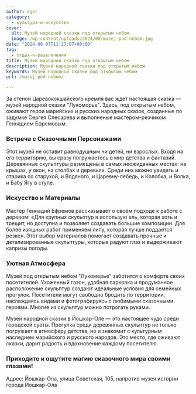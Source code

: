 ```yaml
---
author: egor
category:
  - культура-и-искусство
cover:
  alt: Музей народной сказки под открытым небом
  image: /wp-content/uploads/2024/08/muzej-pod-nebom.jpg
date: "2024-08-07T11:27:07+00:00"
tag:
  - отдых-и-развлечения
title: Музей народной сказки под открытым небом
description: Музей народной сказки под открытым небом
keywords: Музей народной сказки под открытым небом
url: /muzej-pod-nebom/

---
```

За стеной Царевококшайского кремля вас ждет настоящая сказка — музей народной сказки "Лукоморье". Здесь, под открытым небом, оживают герои марийских и русских народных сказок, созданные по задумке Сергея Слесарева и выполненые мастером-резчиком Геннадием Ефремовым.

### Встреча с Сказочными Персонажами

Этот музей не оставит равнодушным ни детей, ни взрослых. Входя на его территорию, вы сразу погружаетесь в мир детства и фантазий. Деревянные скульптуры размещены в самых неожиданных местах: на крышах, у окон, на столбах и деревьях. Среди них можно увидеть и старика со старухой, и Водяного, и Царевну-лебедь, и Колобка, и Волка, и Бабу Ягу в ступе.

### Искусство и Материалы

Мастер Геннадий Ефремов рассказывает о своём подходе к работе с деревом: «Для крупных скульптур я использую ель, которая хоть и трещит, но доступна и позволяет создавать большие композиции. Для более изящных работ применяем липу, которая лучше поддается резке». Этот выбор материалов помогает создавать прочные и детализированные скульптуры, которые радуют глаз и выдерживают капризы погоды.

### Уютная Атмосфера

Музей под открытым небом "Лукоморье" заботится о комфорте своих посетителей. Ухоженный газон, удобная парковка и продуманное расположение скульптур создают идеальные условия для семейных прогулок. Посетители могут свободно бродить по территории, наслаждаясь видами и фотографируясь с любимыми сказочными героями. Многие из скульптур можно потрогать руками.

Музей народной сказки в Йошкар-Оле — это настоящее чудо среди городской суеты. Прогулка среди деревянных скульптур не только погружает в атмосферу детства, но и знакомит с культурным наследием марийского и русского народов. Это место, где оживают сказки, дарит радость и вдохновение каждому посетителю.

### Приходите и ощутите магию сказочного мира своими глазами!

Адрес: Йошкар-Ола, улица Советская, 105, напротив музея истории города Йошкар-Ола
